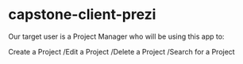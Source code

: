 # capstone-client-prezi
Our target user is a Project Manager who will be using this app to:

Create a Project
/Edit a Project
/Delete a Project
/Search for a Project
